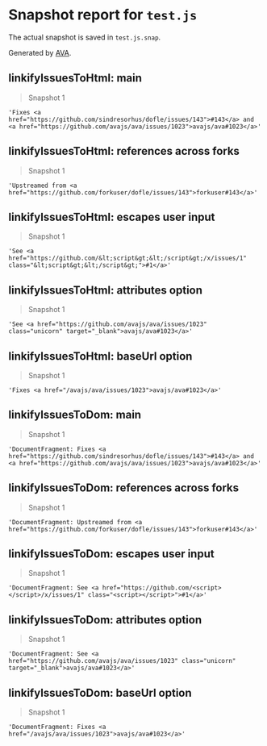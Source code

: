 # Snapshot report for `test.js`

The actual snapshot is saved in `test.js.snap`.

Generated by [AVA](https://avajs.dev).

## linkifyIssuesToHtml: main

> Snapshot 1

    'Fixes <a href="https://github.com/sindresorhus/dofle/issues/143">#143</a> and <a href="https://github.com/avajs/ava/issues/1023">avajs/ava#1023</a>'

## linkifyIssuesToHtml: references across forks

> Snapshot 1

    'Upstreamed from <a href="https://github.com/forkuser/dofle/issues/143">forkuser#143</a>'

## linkifyIssuesToHtml: escapes user input

> Snapshot 1

    'See <a href="https://github.com/&lt;script&gt;&lt;/script&gt;/x/issues/1" class="&lt;script&gt;&lt;/script&gt;">#1</a>'

## linkifyIssuesToHtml: attributes option

> Snapshot 1

    'See <a href="https://github.com/avajs/ava/issues/1023" class="unicorn" target="_blank">avajs/ava#1023</a>'

## linkifyIssuesToHtml: baseUrl option

> Snapshot 1

    'Fixes <a href="/avajs/ava/issues/1023">avajs/ava#1023</a>'

## linkifyIssuesToDom: main

> Snapshot 1

    'DocumentFragment: Fixes <a href="https://github.com/sindresorhus/dofle/issues/143">#143</a> and <a href="https://github.com/avajs/ava/issues/1023">avajs/ava#1023</a>'

## linkifyIssuesToDom: references across forks

> Snapshot 1

    'DocumentFragment: Upstreamed from <a href="https://github.com/forkuser/dofle/issues/143">forkuser#143</a>'

## linkifyIssuesToDom: escapes user input

> Snapshot 1

    'DocumentFragment: See <a href="https://github.com/<script></script>/x/issues/1" class="<script></script>">#1</a>'

## linkifyIssuesToDom: attributes option

> Snapshot 1

    'DocumentFragment: See <a href="https://github.com/avajs/ava/issues/1023" class="unicorn" target="_blank">avajs/ava#1023</a>'

## linkifyIssuesToDom: baseUrl option

> Snapshot 1

    'DocumentFragment: Fixes <a href="/avajs/ava/issues/1023">avajs/ava#1023</a>'
